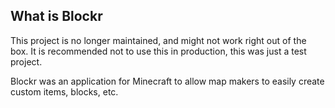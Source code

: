 ## What is Blockr
This project is no longer maintained, and might not work right out of the box. It is recommended not to use this in production, this was just a test project.

Blockr was an application for Minecraft to allow map makers to easily create custom items, blocks, etc.